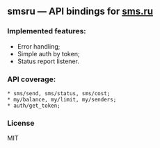 smsru — API bindings for [sms.ru](http://sms.ru)
------------------------------------------------

### Implemented features:

* Error handling;
* Simple auth by token;
* Status report listener.

### API coverage:

```
* sms/send, sms/status, sms/cost;
* my/balance, my/limit, my/senders;
* auth/get_token;
```

### License

MIT

